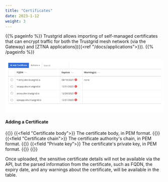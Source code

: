 ```yaml
---
title: "Certificates"
date: 2023-1-12
weight: 3
---
```


{{% pageinfo %}}
Trustgrid allows importing of self-managed certificates that can encrypt traffic for both the Trustgrid mesh network (via the Gateway) and [ZTNA applications]({{<ref "/docs/applications">}}).
{{% /pageinfo %}}

![img](certificates.png)

#### Adding a Certificate

{{<fields>}}
{{<field "Certificate body">}}
The certificate body, in PEM format.
{{</field >}}
{{<field "Certificate chain">}}
The certificate authority's chain, in PEM format.
{{</field>}}
{{<field "Private key">}}
The certificate's private key, in PEM format.
{{</field>}}
{{</fields>}}

Once uploaded, the sensitive certificate details will not be available via the API, but the parsed information from the certificate, such as FQDN, the expiry date, and any warnings about the certificate, will be available in the table.
